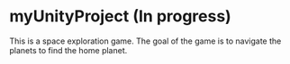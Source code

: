# myUnityProject (In progress)

This is a space exploration game. The goal of the game is to navigate the planets to find the home planet. 
